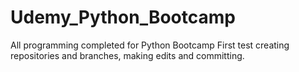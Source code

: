 # Udemy_Python_Bootcamp
All programming completed for Python Bootcamp
First test creating repositories and branches, making edits and committing.
